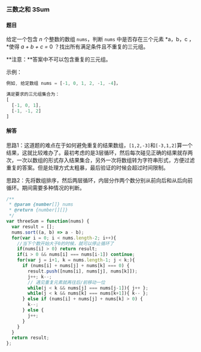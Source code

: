 ### 三数之和 3Sum

#### 题目

给定一个包含 *n* 个整数的数组 `nums`，判断 `nums` 中是否存在三个元素 *a，b，c ，*使得 *a + b + c =* 0 ？找出所有满足条件且不重复的三元组。

**注意：**答案中不可以包含重复的三元组。

示例：

```javascript
例如, 给定数组 nums = [-1, 0, 1, 2, -1, -4]，

满足要求的三元组集合为：
[
  [-1, 0, 1],
  [-1, -1, 2]
]
```

#### 解答

思路1：这道题的难点在于如何避免重复的结果数组，`[1,2,-3]`和`[-3,1,2]`算一个结果，这就比较难办了。最初考虑的是3层循环，然后每次碰见正确的结果就存两次，一次以数组的形式存入结果集合，另外一次将数组转为字符串形式，方便过滤重复的答案。但是处理方式太粗暴，最后验证的时候会超过时间限制。

思路2：先将数组排序，然后两层循环，内层分作两个数分别从前向后和从后向前循环。期间需要多种情况的判断。

```javascript
/**
 * @param {number[]} nums
 * @return {number[][]}
 */
var threeSum = function(nums) {
  var result = [];
  nums.sort((a, b) => a - b);
  for(var i = 0; i < nums.length-2; i++){
    //当下个数开始大于0的时候，就可以停止循环了
    if(nums[i] > 0) return result;
    if(i > 0 && nums[i] === nums[i-1]) continue;
    for(var j = i+1, k = nums.length-1; j < k;){
      if (nums[i] + nums[j] + nums[k] === 0) {
        result.push([nums[i], nums[j], nums[k]]);
        j++; k--;
        // 遇见重复元素就再往后/前移动一位
        while(j < k && nums[j] === nums[j-1]){ j++ };
        while(j < k && nums[k] === nums[k+1]){ k-- };
      } else if (nums[i] + nums[j] + nums[k] > 0) {
        k--;
      } else {
        j++;
      }
    }
  }
  return result;
};
```



